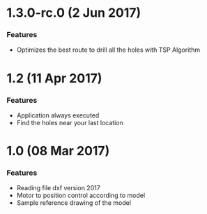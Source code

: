 # 1.3.0-rc.0 (2 Jun 2017)

### Features

* Optimizes the best route to drill all the holes with TSP Algorithm

# 1.2 (11 Apr 2017)

### Features

* Application always executed
* Find the holes near your last location

# 1.0 (08 Mar 2017)

### Features

* Reading file dxf version 2017
* Motor to position control according to model
* Sample reference drawing of the model